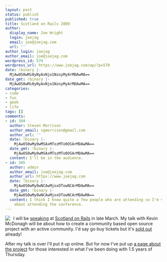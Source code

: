 ```yaml
---
layout: post
status: publish
published: true
title: Scotland on Rails 2009
author:
  display_name: Joe Wright
  login: joejag
  email: joe@joejag.com
  url: ''
author_login: joejag
author_email: joe@joejag.com
wordpress_id: 579
wordpress_url: https://www.joejag.com/wp/?p=579
date: !binary |-
  MjAwOS0wMi0yNyAxNjo1NzoyMyArMDAwMA==
date_gmt: !binary |-
  MjAwOS0wMi0yNyAxNjo1NzoyMyArMDAwMA==
categories:
- code
- fun
- geek
- life
tags: []
comments:
- id: 304
  author: Steven Morrison
  author_email: sgmorrison@gmail.com
  author_url: ''
  date: !binary |-
    MjAwOS0wMy0wMSAxMTozMTo0OSArMDAwMA==
  date_gmt: !binary |-
    MjAwOS0wMy0wMSAxMTozMTo0OSArMDAwMA==
  content: I'll be in the audience.
- id: 305
  author: admin
  author_email: joe@joejag.com
  author_url: https://www.joejag.com
  date: !binary |-
    MjAwOS0wMy0wNCAwMjoxOTowNCArMDAwMA==
  date_gmt: !binary |-
    MjAwOS0wMy0wNCAwMjoxOTowNCArMDAwMA==
  content: I think I know quite a few people who are attending so I'm very excited
    about attending the conference.
---
```

<p><img style="float: left; padding-right: 10px;" src="{{ site.url }}/images/2009/scotlandonrails2009.png" />I will be <a href="http://scotlandonrails.com/schedule/27-march/glasgow-green-map-as-a-community-project/">speaking</a> at <a href="http://scotlandonrails.com/">Scotland on Rails</a> in late March.  My talk with Kevin McDonagh will be about how to create a community based open source project with an active community.  I'd say go buy tickets but it's <a href="http://www.bash.org/?197845">sold out</a> already!</p>
<p>After my talk is over I'll put it up online.  But for now I've put up <a href="https://www.joejag.com/wp/?page_id=91">a page about the project</a> for those interested in what I've been doing with 1.5 years of Thursday.</p>

